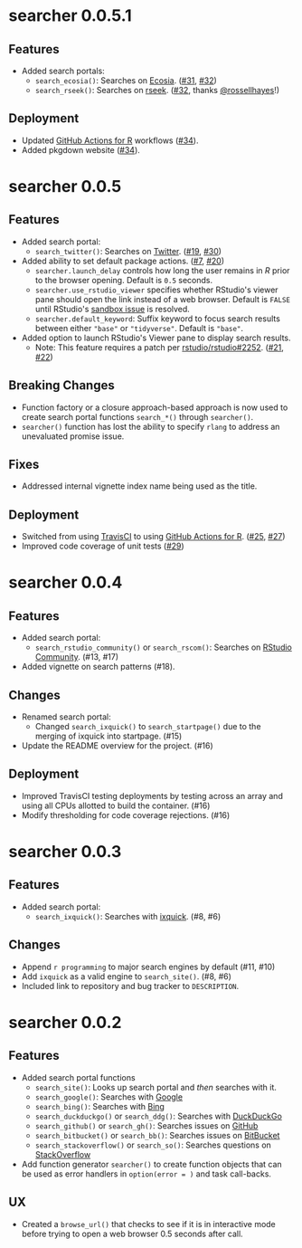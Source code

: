 # searcher 0.0.5.1

## Features

- Added search portals:
    - `search_ecosia()`: Searches on [Ecosia](https://www.ecosia.org/). 
      ([#31](https://github.com/r-assist/searcher/issues/31), 
       [#32](https://github.com/r-assist/searcher/pull/32))
    - `search_rseek()`: Searches on [rseek](https://rseek.org/). 
      ([#32](https://github.com/r-assist/searcher/pull/33), thanks [@rossellhayes](https://github.com/rossellhayes)!)
      
## Deployment

- Updated [GitHub Actions for R](https://github.com/r-lib/actions) workflows
  ([#34](https://github.com/r-assist/searcher/pull/34)).
- Added pkgdown website ([#34](https://github.com/r-assist/searcher/pull/34)).


# searcher 0.0.5

## Features

- Added search portal:
    - `search_twitter()`: Searches on [Twitter](https://twitter.com/search). 
      ([#19](https://github.com/r-assist/searcher/issues/19), 
       [#30](https://github.com/r-assist/searcher/pull/30))
- Added ability to set default package actions.
  ([#7](https://github.com/r-assist/searcher/issues/7),
   [#20](https://github.com/r-assist/searcher/pull/20))
  - `searcher.launch_delay` controls how long the user remains in _R_ prior
    to the browser opening. Default is `0.5` seconds.
  - `searcher.use_rstudio_viewer` specifies whether RStudio's viewer pane should
    open the link instead of a web browser. Default is `FALSE` until RStudio's
    [sandbox issue](https://github.com/rstudio/rstudio/issues/2252) is resolved.
  - `searcher.default_keyword`: Suffix keyword to focus search results
    between either `"base"` or `"tidyverse"`. Default is `"base"`.
- Added option to launch RStudio's Viewer pane to display search results.
  - Note: This feature requires a patch per [rstudio/rstudio#2252](https://github.com/rstudio/rstudio/issues/2252). 
  ([#21](https://github.com/r-assist/searcher/issues/21),
   [#22](https://github.com/r-assist/searcher/pull/22))

## Breaking Changes

- Function factory or a closure approach-based approach is now used to create
  search portal functions `search_*()` through `searcher()`. 
- `searcher()` function has lost the ability to specify `rlang` to address
  an unevaluated promise issue.
  
## Fixes

- Addressed internal vignette index name being used as the title.

## Deployment

- Switched from using [TravisCI](http://travis-ci.com/) to using
  [GitHub Actions for R](https://github.com/r-lib/actions). 
  ([#25](https://github.com/r-assist/searcher/issues/25),
   [#27](https://github.com/r-assist/searcher/pull/27))
- Improved code coverage of unit tests ([#29](https://github.com/r-assist/searcher/pull/29))

# searcher 0.0.4

## Features

- Added search portal:
    - `search_rstudio_community()` or `search_rscom()`: Searches on [RStudio Community](https://community.rstudio.com/search). 
      (#13, #17)
- Added vignette on search patterns (#18).

## Changes

- Renamed search portal:
    - Changed `search_ixquick()` to `search_startpage()` due to the 
      merging of ixquick into startpage. (#15)
- Update the README overview for the project. (#16)

## Deployment

- Improved TravisCI testing deployments by testing across an array and using
  all CPUs allotted to build the container. (#16)
- Modify thresholding for code coverage rejections. (#16)

# searcher 0.0.3

## Features

- Added search portal:
    - `search_ixquick()`: Searches with [ixquick](https://www.ixquick.com/). (#8, #6)

## Changes

- Append `r programming` to major search engines by default (#11, #10)
- Add `ixquick` as a valid engine to `search_site()`. (#8, #6)
- Included link to repository and bug tracker to `DESCRIPTION`.

# searcher 0.0.2

## Features

- Added search portal functions
    - `search_site()`: Looks up search portal and _then_ searches with it.
    - `search_google()`: Searches with [Google](https://google.com/)
    - `search_bing()`: Searches with [Bing](https://www.bing.com)
    - `search_duckduckgo()` or `search_ddg()`: Searches with [DuckDuckGo](https://duckduckgo.com/)
    - `search_github()` or `search_gh()`: Searches issues on [GitHub](https://github.com/)
    - `search_bitbucket()` or `search_bb()`: Searches issues on [BitBucket](https://bitbucket.com/)
    - `search_stackoverflow()` or `search_so()`: Searches questions on [StackOverflow](https://stackoverflow.com/)
- Add function generator `searcher()` to create function objects that can be
  used as error handlers in `option(error = )` and task call-backs.

## UX

- Created a `browse_url()` that checks to see if it is in interactive mode before
  trying to open a web browser 0.5 seconds after call. 
